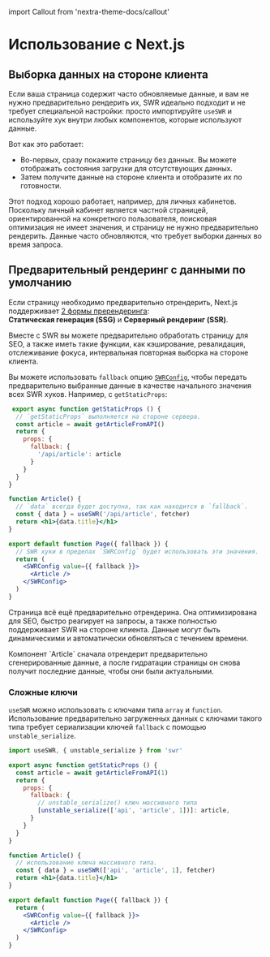 import Callout from 'nextra-theme-docs/callout'

# Использование с Next.js

## Выборка данных на стороне клиента

Если ваша страница содержит часто обновляемые данные, и вам не нужно предварительно рендерить их, SWR идеально подходит и не требует специальной настройки: просто импортируйте `useSWR` и используйте хук внутри любых компонентов, которые используют данные.

Вот как это работает:

- Во-первых, сразу покажите страницу без данных. Вы можете отображать состояния загрузки для отсутствующих данных.
- Затем получите данные на стороне клиента и отобразите их по готовности.

Этот подход хорошо работает, например, для личных кабинетов. Поскольку личный кабинет является частной страницей, ориентированной на конкретного пользователя, поисковая оптимизация не имеет значения, и страницу не нужно предварительно рендерить. Данные часто обновляются, что требует выборки данных во время запроса.

## Предварительный рендеринг с данными по умолчанию

Если страницу необходимо предварительно отрендерить, Next.js поддерживает [2 формы пререндеринга](https://nextjs.org/docs/basic-features/data-fetching):  
**Статическая генерация (SSG)** и **Серверный рендеринг (SSR)**.

Вместе с SWR вы можете предварительно обработать страницу для SEO, а также иметь такие функции, как кэширование, ревалидация, отслеживание фокуса, интервальная повторная выборка на стороне клиента.

Вы можете использовать `fallback` опцию [`SWRConfig`](/docs/global-configuration), чтобы передать предварительно выбранные данные в качестве начального значения всех SWR хуков. Например, с `getStaticProps`:

```jsx
 export async function getStaticProps () {
  // `getStaticProps` выполняется на стороне сервера.
  const article = await getArticleFromAPI()
  return {
    props: {
      fallback: {
        '/api/article': article
      }
    }
  }
}

function Article() {
  // `data` всегда будет доступна, так как находится в `fallback`.
  const { data } = useSWR('/api/article', fetcher)
  return <h1>{data.title}</h1>
}

export default function Page({ fallback }) {
  // SWR хуки в пределах `SWRConfig` будет использовать эти значения.
  return (
    <SWRConfig value={{ fallback }}>
      <Article />
    </SWRConfig>
  )
}
```

Страница всё ещё предварительно отрендерина. Она оптимизирована для SEO, быстро реагирует на запросы, а также полностью поддерживает SWR на стороне клиента. Данные могут быть динамическими и автоматически обновляться с течением времени.

<Callout emoji="💡">
  Компонент `Article` сначала отрендерит предварительно сгенерированные данные, а после гидратации страницы он снова получит последние данные, чтобы они были актуальными.
</Callout>

### Сложные ключи

`useSWR` можно использовать с ключами типа `array` и `function`. Использование предварительно загруженных данных с ключами такого типа требует сериализации ключей `fallback` с помощью `unstable_serialize`.

```jsx
import useSWR, { unstable_serialize } from 'swr'

export async function getStaticProps () {
  const article = await getArticleFromAPI(1)
  return {
    props: {
      fallback: {
        // unstable_serialize() ключ массивного типа
        [unstable_serialize(['api', 'article', 1])]: article,
      }
    }
  }
}

function Article() {
  // использование ключа массивного типа.
  const { data } = useSWR(['api', 'article', 1], fetcher)
  return <h1>{data.title}</h1>
}

export default function Page({ fallback }) {
  return (
    <SWRConfig value={{ fallback }}>
      <Article />
    </SWRConfig>
  )
}
```
